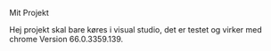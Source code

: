 Mit Projekt

Hej 
projekt skal bare køres i visual studio, det er testet og virker med chrome Version 66.0.3359.139.
